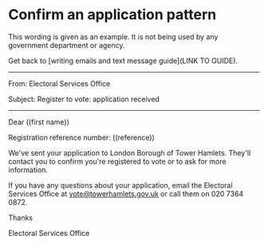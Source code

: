# Confirm an application pattern

This wording is given as an example. It is not being used by any government department or agency.

Get back to [writing emails and text message guide](LINK TO GUIDE).

***
From: Electoral Services Office

Subject: Register to vote: application received 

***

Dear ((first name))

Registration reference number: ((reference))

We've sent your application to London Borough of Tower Hamlets. They'll contact you to confirm you're registered to vote or to ask for more information.

If you have any questions about your application, email the Electoral Services Office at vote@towerhamlets.gov.uk or call them on 020 7364 0872.

Thanks

Electoral Services Office
